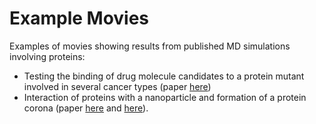 # Example Movies

Examples of movies showing results from published MD simulations involving proteins:

- Testing the binding of drug molecule candidates to a protein mutant involved in several cancer types (paper [here](https://pubs.rsc.org/en/content/articlelanding/2023/nr/d3nr04513g))
- Interaction of proteins with a nanoparticle and formation of a protein corona (paper [here](https://pubs.rsc.org/en/content/articlelanding/2016/nr/c6nr01732k) and [here](https://pubs.acs.org/doi/full/10.1021/acsabm.9b00386)).

